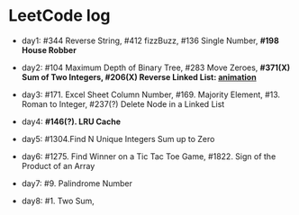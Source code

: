 
# LeetCode log

- day1: #344 Reverse String, #412 fizzBuzz, #136 Single Number, **#198 House Robber**

- day2: #104 Maximum Depth of Binary Tree, #283 Move Zeroes, **#371(X) Sum of Two Integers, #206(X) Reverse Linked List: [animation](https://www.geeksforgeeks.org/reverse-a-linked-list/)**

- day3: #171. Excel Sheet Column Number, #169. Majority Element, #13. Roman to Integer, #237(?) Delete Node in a Linked List

- day4: **#146(?). LRU Cache**

- day5: #1304.Find N Unique Integers Sum up to Zero

- day6: #1275. Find Winner on a Tic Tac Toe Game, #1822. Sign of the Product of an Array

- day7: #9. Palindrome Number

- day8: #1. Two Sum,